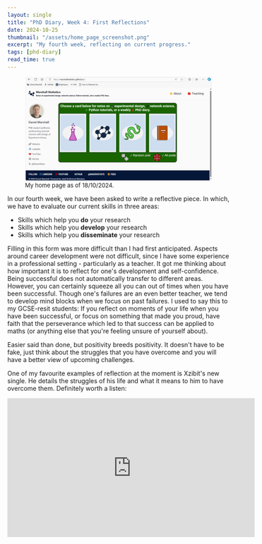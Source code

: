 ```yaml
---
layout: single
title: "PhD Diary, Week 4: First Reflections"
date: 2024-10-25
thumbnail: "/assets/home_page_screenshot.png"
excerpt: "My fourth week, reflecting on current progress."
tags: [phd-diary]
read_time: true
---
```

<script src="https://polyfill.io/v3/polyfill.min.js?features=es6"></script>
<script id="MathJax-script" async src="https://cdn.jsdelivr.net/npm/mathjax@3/es5/tex-mml-chtml.js"></script>
<script type="text/javascript" async
  src="https://cdnjs.cloudflare.com/ajax/libs/mathjax/2.7.7/MathJax.js?config=TeX-MML-AM_CHTML">
</script>
<figure>
  <img src="/assets/home_page_screenshot.png" alt="My home page as of 18/10/2024." title="My home page as of 18/10/2024." style="width=100%;">
  <figcaption style="font-size: small;">My home page as of 18/10/2024. </figcaption>
</figure>
In our fourth week, we have been asked to write a reflective piece. In which, we have to evaluate our current skills in three areas:


- Skills which help you **do** your research
- Skills which help you **develop** your research
- Skills which help you **disseminate** your research


Filling in this form was more difficult than I had first anticipated. Aspects around career development were not difficult, since I have some experience in a professional setting - particularly as a teacher. It got me thinking about how important it is to reflect for one's development and self-confidence. Being successful does not automatically transfer to different areas. However, you can certainly squeeze all you can out of times when you have been successful. Though one's failures are an even better teacher, we tend to develop mind blocks when we focus on past failures. I used to say this to my GCSE-resit students: If you reflect on moments of your life when you have been successful, or focus on something that made you proud, have faith that the perseverance which led to that success can be applied to maths (or anything else that you're feeling unsure of yourself about).

Easier said than done, but positivity breeds positivity. It doesn't have to be fake, just think about the struggles that you have overcome and you will have a better view of upcoming challenges.

One of my favourite examples of reflection at the moment is Xzibit's new single. He details the struggles of his life and what it means to him to have overcome them. Definitely worth a listen:

<iframe width="560" height="315" src="https://www.youtube-nocookie.com/embed/PA6o5mheZKw?si=0ITYEtFa7AiVEUQm" title="YouTube video player" frameborder="0" allow="accelerometer; autoplay; clipboard-write; encrypted-media; gyroscope; picture-in-picture; web-share" referrerpolicy="strict-origin-when-cross-origin" allowfullscreen></iframe>

